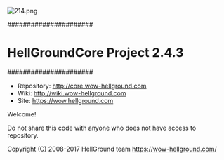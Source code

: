 ![214.png](https://bitbucket.org/repo/Xjqaeg/images/2184880375-214.png)

######################
#   HellGroundCore Project 2.4.3   #
######################


* Repository: http://core.wow-hellground.com
* Wiki: http://wiki.wow-hellground.com
* Site: https://wow.hellground.com

Welcome!


Do not share this code with anyone who does not have access to repository.


Copyright (C) 2008-2017 HellGround team <https://wow-hellground.com/>